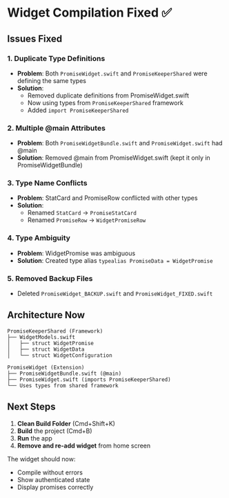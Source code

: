 # Widget Compilation Fixed ✅

## Issues Fixed

### 1. **Duplicate Type Definitions**
- **Problem**: Both `PromiseWidget.swift` and `PromiseKeeperShared` were defining the same types
- **Solution**: 
  - Removed duplicate definitions from PromiseWidget.swift
  - Now using types from `PromiseKeeperShared` framework
  - Added `import PromiseKeeperShared`

### 2. **Multiple @main Attributes**
- **Problem**: Both `PromiseWidgetBundle.swift` and `PromiseWidget.swift` had @main
- **Solution**: Removed @main from PromiseWidget.swift (kept it only in PromiseWidgetBundle)

### 3. **Type Name Conflicts**
- **Problem**: StatCard and PromiseRow conflicted with other types
- **Solution**: 
  - Renamed `StatCard` → `PromiseStatCard`
  - Renamed `PromiseRow` → `WidgetPromiseRow`

### 4. **Type Ambiguity**
- **Problem**: WidgetPromise was ambiguous
- **Solution**: Created type alias `typealias PromiseData = WidgetPromise`

### 5. **Removed Backup Files**
- Deleted `PromiseWidget_BACKUP.swift` and `PromiseWidget_FIXED.swift`

## Architecture Now

```
PromiseKeeperShared (Framework)
├── WidgetModels.swift
│   ├── struct WidgetPromise
│   ├── struct WidgetData
│   └── struct WidgetConfiguration

PromiseWidget (Extension)
├── PromiseWidgetBundle.swift (@main)
├── PromiseWidget.swift (imports PromiseKeeperShared)
└── Uses types from shared framework
```

## Next Steps

1. **Clean Build Folder** (Cmd+Shift+K)
2. **Build** the project (Cmd+B)
3. **Run** the app
4. **Remove and re-add widget** from home screen

The widget should now:
- Compile without errors
- Show authenticated state
- Display promises correctly
